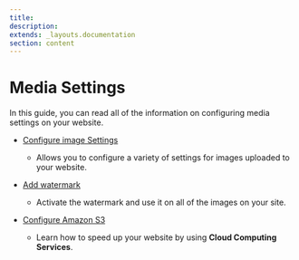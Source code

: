 ```yaml
---
title:
description:
extends: _layouts.documentation
section: content
---
```


# Media Settings

In this guide, you can read all of the information on configuring media settings on your website.

*   [Configure image Settings](/docs/media-settings-configure-image-settings)

    -  Allows you to configure a variety of settings for images uploaded to your website.

*   [Add watermark](/docs/media-settings-add-watermark)

     -    Activate the watermark and use it on all of the images on your site.

*   [Configure Amazon S3](/docs/media-settings-amazon-s3)

     -  Learn how to speed up your website by using **Cloud Computing Services**.

